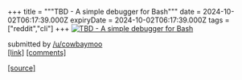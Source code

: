 +++
title = """TBD - A simple debugger for Bash"""
date = 2024-10-02T06:17:39.000Z
expiryDate = 2024-10-02T06:17:39.000Z
tags = ["reddit","cli"]
+++
[![TBD - A simple debugger for Bash](https://external-preview.redd.it/cJd05-1_DNkczgPytWlzSm24vWDfRDAJYdL8ShplSBE.jpg?width=640&crop=smart&auto=webp&s=fffbd8aab2c9fde9c8d191953bc79dad647f662d "TBD - A simple debugger for Bash")](https://www.reddit.com/r/commandline/comments/1fu9mcj/tbd_a_simple_debugger_for_bash/)

submitted by [/u/cowbaymoo](https://www.reddit.com/user/cowbaymoo)  
[\[link\]](https://github.com/kjkuan/tbd) [\[comments\]](https://www.reddit.com/r/commandline/comments/1fu9mcj/tbd_a_simple_debugger_for_bash/)

[[source]](https://www.reddit.com/r/commandline/comments/1fu9mcj/tbd_a_simple_debugger_for_bash/)
